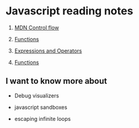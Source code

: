 # Javascript reading notes

1. [MDN Control flow](https://developer.mozilla.org/en-US/docs/Glossary/Control_flow)
1. [Functions](https://www.w3schools.com/js/js_functions.asp)

1. [Expressions and Operators](https://developer.mozilla.org/en-US/docs/Web/JavaScript/Guide/Expressions_and_Operators)
1. [Functions](https://developer.mozilla.org/en-US/docs/Web/JavaScript/Guide/Functions)

## I want to know more about

- Debug visualizers

- javascript sandboxes

- escaping infinite loops

